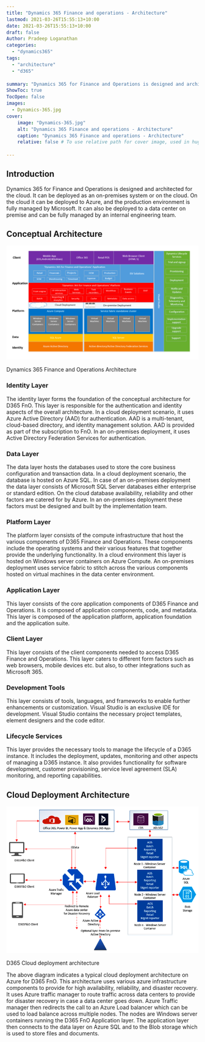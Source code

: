 ```yaml
---
title: "Dynamics 365 Finance and operations - Architecture"
lastmod: 2021-03-26T15:55:13+10:00
date: 2021-03-26T15:55:13+10:00
draft: false
Author: Pradeep Loganathan
categories: 
  - "dynamics365"
tags: 
  - "architecture"
  - "d365"

summary: "Dynamics 365 for Finance and Operations is designed and architected for the cloud. It can be deployed as an on-premises system or on the cloud."
ShowToc: true
TocOpen: false
images:
  - Dynamics-365.jpg
cover:
    image: "Dynamics-365.jpg"
    alt: "Dynamics 365 Finance and operations - Architecture"
    caption: "Dynamics 365 Finance and operations - Architecture"
    relative: false # To use relative path for cover image, used in hugo Page-bundles
 
---
```


## Introduction

Dynamics 365 for Finance and Operations is designed and architected for the cloud. It can be deployed as an on-premises system or on the cloud. On the cloud it can be deployed to Azure, and the production environment is fully managed by Microsoft. It can also be deployed to a data center on premise and can be fully managed by an internal engineering team.

## Conceptual Architecture

![](images/D365-FnO-Architecture-1-1024x607.png)

Dynamics 365 Finance and Operations Architecture

### Identity Layer

The identity layer forms the foundation of the conceptual architecture for D365 FnO. This layer is responsible for the authentication and identity aspects of the overall architecture. In a cloud deployment scenario, it uses Azure Active Directory (AAD) for authentication. AAD is a multi-tenant, cloud-based directory, and identity management solution. AAD is provided as part of the subscription to FnO. In an on-premises deployment, it uses Active Directory Federation Services for authentication.

### Data Layer

The data layer hosts the databases used to store the core business configuration and transaction data. In a cloud deployment scenario, the database is hosted on Azure SQL. In case of an on-premises deployment the data layer consists of Microsoft SQL Server databases either enterprise or standard edition. On the cloud database availability, reliability and other factors are catered for by Azure. In an on-premises deployment these factors must be designed and built by the implementation team.

### Platform Layer

The platform layer consists of the compute infrastructure that host the various components of D365 Finance and Operations. These components include the operating systems and their various features that together provide the underlying functionality. In a cloud environment this layer is hosted on Windows server containers on Azure Compute. An on-premises deployment uses service fabric to stitch across the various components hosted on virtual machines in the data center environment.

### Application Layer

This layer consists of the core application components of D365 Finance and Operations. It is composed of application components, code, and metadata. This layer is composed of the application platform, application foundation and the application suite.

### Client Layer

This layer consists of the client components needed to access D365 Finance and Operations. This layer caters to different form factors such as web browsers, mobile devices etc. but also, to other integrations such as Microsoft 365.

### Development Tools

This layer consists of tools, languages, and frameworks to enable further enhancements or customization. Visual Studio is an exclusive IDE for development. Visual Studio contains the necessary project templates, element designers and the code editor.

### Lifecycle Services

This layer provides the necessary tools to manage the lifecycle of a D365 instance. It includes the deployment, updates, monitoring and other aspects of managing a D365 instance. It also provides functionality for software development, customer provisioning, service level agreement (SLA) monitoring, and reporting capabilities.

## Cloud Deployment Architecture

![](images/D365-Cloud-Deployment-Architecture.png)

D365 Cloud deployment architecture

The above diagram indicates a typical cloud deployment architecture on Azure for D365 FnO. This architecture uses various azure infrastructure components to provide for high availability, reliability, and disaster recovery. It uses Azure traffic manager to route traffic across data centers to provide for disaster recovery in case a data center goes down. Azure Traffic manager then redirects the call to an Azure Load balancer which can be used to load balance across multiple nodes. The nodes are Windows server containers running the D365 FnO Application layer. The application layer then connects to the data layer on Azure SQL and to the Blob storage which is used to store files and documents.
